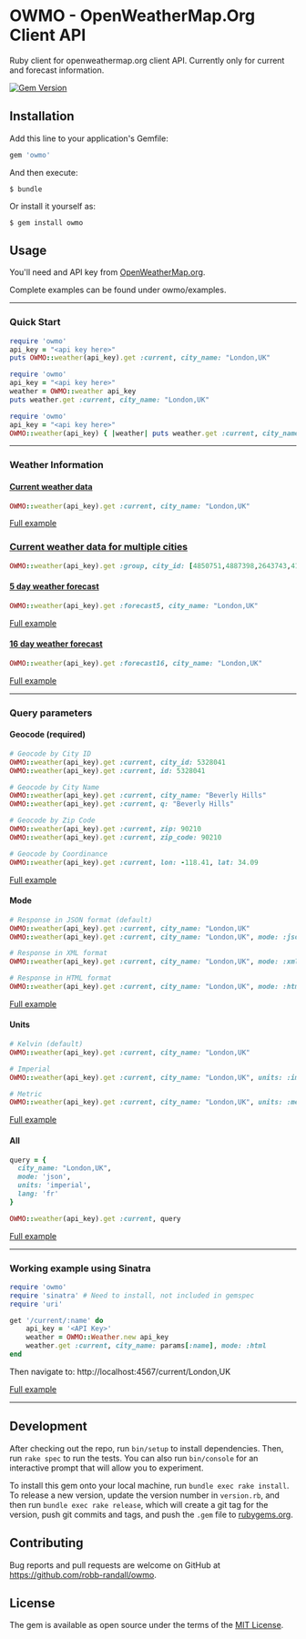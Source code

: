 # OWMO - OpenWeatherMap.Org Client API

Ruby client for openweathermap.org client API.  Currently only for current and forecast information.

[![Gem Version](https://badge.fury.io/rb/owmo.svg)](https://badge.fury.io/rb/owmo)

## Installation

Add this line to your application's Gemfile:

```ruby
gem 'owmo'
```

And then execute:

    $ bundle

Or install it yourself as:

    $ gem install owmo

## Usage

You'll need and API key from [OpenWeatherMap.org](http://openweathermap.org/appid).

Complete examples can be found under owmo/examples.

----
### Quick Start

```ruby
require 'owmo'
api_key = "<api key here>"
puts OWMO::weather(api_key).get :current, city_name: "London,UK"
```

```ruby
require 'owmo'
api_key = "<api key here>"
weather = OWMO::weather api_key
puts weather.get :current, city_name: "London,UK"
```

```ruby
require 'owmo'
api_key = "<api key here>"
OWMO::weather(api_key) { |weather| puts weather.get :current, city_name: "London,UK" }
```
----
### Weather Information
#### [Current weather data](http://openweathermap.org/current)
```ruby
OWMO::weather(api_key).get :current, city_name: "London,UK"
```
[Full example](https://github.com/robb-randall/owmo/blob/master/examples/current.rb)

### [Current weather data for multiple cities](http://openweathermap.org/current#severalid)
```ruby
OWMO::weather(api_key).get :group, city_id: [4850751,4887398,2643743,4164138,5368361].join(",")
```

#### [5 day weather forecast](http://openweathermap.org/forecast5)
```ruby
OWMO::weather(api_key).get :forecast5, city_name: "London,UK"
```
[Full example](https://github.com/robb-randall/owmo/blob/master/examples/forecast5.rb)

#### [16 day weather forecast](http://openweathermap.org/forecast16)
```ruby
OWMO::weather(api_key).get :forecast16, city_name: "London,UK"
```
[Full example](https://github.com/robb-randall/owmo/blob/master/examples/forecast16.rb)

----
### Query parameters

#### Geocode (required)
```ruby
# Geocode by City ID
OWMO::weather(api_key).get :current, city_id: 5328041
OWMO::weather(api_key).get :current, id: 5328041

# Geocode by City Name
OWMO::weather(api_key).get :current, city_name: "Beverly Hills"
OWMO::weather(api_key).get :current, q: "Beverly Hills"

# Geocode by Zip Code
OWMO::weather(api_key).get :current, zip: 90210
OWMO::weather(api_key).get :current, zip_code: 90210

# Geocode by Coordinance
OWMO::weather(api_key).get :current, lon: -118.41, lat: 34.09
```
[Full example](https://github.com/robb-randall/owmo/blob/master/examples/query_geocode.rb)

#### Mode
```ruby
# Response in JSON format (default)
OWMO::weather(api_key).get :current, city_name: "London,UK"
OWMO::weather(api_key).get :current, city_name: "London,UK", mode: :json

# Response in XML format
OWMO::weather(api_key).get :current, city_name: "London,UK", mode: :xml

# Response in HTML format
OWMO::weather(api_key).get :current, city_name: "London,UK", mode: :html
```
[Full example](https://github.com/robb-randall/owmo/blob/master/examples/query_mode.rb)

#### Units
```ruby
# Kelvin (default)
OWMO::weather(api_key).get :current, city_name: "London,UK"

# Imperial
OWMO::weather(api_key).get :current, city_name: "London,UK", units: :imperial

# Metric
OWMO::weather(api_key).get :current, city_name: "London,UK", units: :metric
```
[Full example](https://github.com/robb-randall/owmo/blob/master/examples/query_units.rb)

#### All
```ruby
query = {
  city_name: "London,UK",
  mode: 'json',
  units: 'imperial',
  lang: 'fr'
}

OWMO::weather(api_key).get :current, query
```
[Full example](https://github.com/robb-randall/owmo/blob/master/examples/query_all.rb)

----
### Working example using Sinatra

```ruby
require 'owmo'
require 'sinatra' # Need to install, not included in gemspec
require 'uri'

get '/current/:name' do
    api_key = '<API Key>'
    weather = OWMO::Weather.new api_key
    weather.get :current, city_name: params[:name], mode: :html
end
```

Then navigate to: http://localhost:4567/current/London,UK

[Full example](https://github.com/robb-randall/owmo/blob/master/examples/sinatra_example.rb)

----
## Development

After checking out the repo, run `bin/setup` to install dependencies. Then, run `rake spec` to run the tests. You can also run `bin/console` for an interactive prompt that will allow you to experiment.

To install this gem onto your local machine, run `bundle exec rake install`. To release a new version, update the version number in `version.rb`, and then run `bundle exec rake release`, which will create a git tag for the version, push git commits and tags, and push the `.gem` file to [rubygems.org](https://rubygems.org).

## Contributing

Bug reports and pull requests are welcome on GitHub at https://github.com/robb-randall/owmo.


## License

The gem is available as open source under the terms of the [MIT License](http://opensource.org/licenses/MIT).
